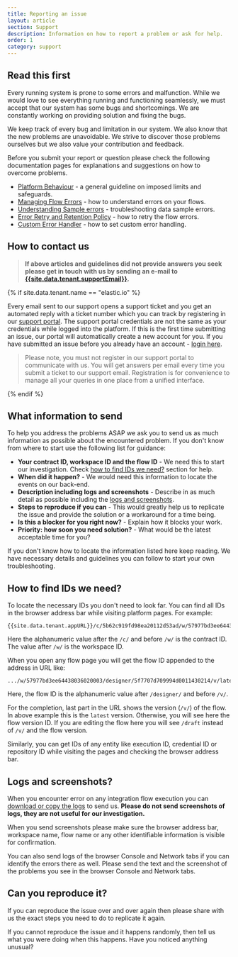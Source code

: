```yaml
---
title: Reporting an issue
layout: article
section: Support
description: Information on how to report a problem or ask for help.
order: 1
category: support
---
```


## Read this first

Every running system is prone to some errors and malfunction. While we would love
to see everything running and functioning seamlessly, we must accept that our system
has some bugs and shortcomings. We are constantly working on providing solution and
fixing the bugs.

We keep track of every bug and limitation in our system. We also know that the
new problems are unavoidable. We strive to discover those problems ourselves but
we also value your contribution and feedback.

Before you submit your report or question please check the following documentation
pages for explanations and suggestions on how to overcome problems.

*   [Platform Behaviour](/guides/platform-behavior/) - a general guideline on imposed limits and safeguards.
*   [Managing Flow Errors](/guides/managing-flow-errors/) - how to understand errors on your flows.
*   [Understanding Sample errors](/guides/understanding-sample-errors/) - troubleshooting data sample errors.
*   [Error Retry and Retention Policy](/guides/error-retry/) - how to retry the flow errors.
*   [Custom Error Handler](/guides/custom-error-handler/) - how to set custom error handling.

## How to contact us

> **If above articles and guidelines did not provide answers you seek please get in touch with us by sending an e-mail to [{{site.data.tenant.supportEmail}}](mailto:{{site.data.tenant.supportEmail}}).**

{% if site.data.tenant.name == "elastic.io" %}

Every email sent to our support opens a support ticket and you get an automated
reply with a ticket number which you can track by registering in our
[support portal](https://support.elastic.io/). The support portal credentials
are not the same as your credentials while logged into the platform. If this is
the first time submitting an issue, our portal will automatically create a new account for you.
If you have submitted an issue before you already have an account -
[login here](https://support.elastic.io/support/login).

> Please note, you must not register in our support portal to communicate
> with us. You will get answers per email every time you submit a ticket to our
> support email. Registration is for convenience to manage all your queries in one
> place from a unified interface.

{% endif %}

## What information to send

To help you address the problems ASAP we ask you to send us as much information
as possible about the encountered problem. If you don't know from where to start
use the following list for guidance:


*   **Your contract ID, workspace ID and the flow ID** - We need this to start our investigation. Check [how to find IDs we need?](#how-to-find-ids-we-need) section for help.
*   **When did it happen?** - We would need this information to locate the events on our back-end.
*   **Description including logs and screenshots** - Describe in as much detail as possible including the [logs and screenshots](#logs-and-screenshots).
*   **Steps to reproduce if you can** - This would greatly help us to replicate the issue and provide the solution or a workaround for a time being.
*   **Is this a blocker for you right now?** - Explain how it blocks your work.
*   **Priority: how soon you need solution?** - What would be the latest acceptable time for you?

If you don't know how to locate the information listed here keep reading. We have
necessary details and guidelines you can follow to start your own troubleshooting.

## How to find IDs we need?

To locate the necessary IDs you don't need to look far. You can find all IDs in
the browser address bar while visiting platform pages. For example:
```
{{site.data.tenant.appURL}}/c/5b62c919fd98ea20112d53ad/w/57977bd3ee64438036020003
```
Here the alphanumeric value after the `/c/` and before `/w/` is the contract ID.
The value after `/w/` is the workspace ID.

When you open any flow page you will get the flow ID appended to the address in
URL like:
```
.../w/57977bd3ee64438036020003/designer/5f7707d709994d0011430214/v/latest
```
Here, the flow ID is the alphanumeric value after `/designer/` and before `/v/`.

For the completion, last part in the URL shows the version (`/v/`) of the flow. In
above example this is the `latest` version. Otherwise, you will see here the flow
version ID. If you are editing the flow here you will see `/draft` instead of `/v/`
and the flow version.

Similarly, you can get IDs of any entity like execution ID, credential ID or
repository ID while visiting the pages and checking the browser address bar.

## Logs and screenshots?

When you encounter error on any integration flow execution you can
[download or copy the logs](/guides/managing-flow-errors.html#downloading-the-logs)
to send us.
**Please do not send screenshots of logs, they are not useful for our investigation.**

When you send screenshots please make sure the browser address bar, workspace name,
flow name or any other identifiable information is visible for confirmation.

You can also send logs of the browser Console and Network tabs if you can identify
the errors there as well. Please send the text and the screenshot of the problems
you see in the browser Console and Network tabs.

## Can you reproduce it?

If you can reproduce the issue over and over again then please share with us the
exact steps you need to do to replicate it again.

If you cannot reproduce the issue and it happens randomly, then tell us what you
were doing when this happens. Have you noticed anything unusual?
